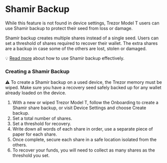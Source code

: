 # Shamir Backup

While this feature is not found in device settings, Trezor Model T users can use Shamir backup to protect their seed from loss or damage.&#x20;

Shamir backup creates multiple shares instead of a single seed. Users can set a threshold of shares required to recover their wallet. The extra shares are a backup in case some of the others are lost, stolen or damaged.&#x20;

💡 [Read more](https://trezor.io/learn/a/what-is-shamir-backup) about how to use Shamir backup effectively.

### Creating a Shamir Backup

⚠️ To create a Shamir backup on a used device, the Trezor memory must be wiped. Make sure you have a recovery seed safely backed up for any wallet already loaded on the device.

1. With a new or wiped Trezor Model T, follow the Onboarding to create a Shamir share backup, or visit Device Settings and choose Create backup.
2. Set a total number of shares.
3. Set a threshold for recovery.
4. Write down all words of each share in order, use a separate piece of paper for each share.&#x20;
5. Once complete, secure each share in a safe location isolated from the others.
6. To recover your funds, you will need to collect as many shares as the threshold you set.&#x20;

